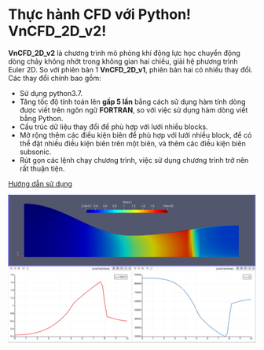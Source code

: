 # Thực hành CFD với Python! VnCFD_2D_v2!

**VnCFD_2D_v2** là chương trình mô phỏng khí động lực học chuyển động dòng chảy không nhớt trong không gian hai chiều, giải hệ phương trình Euler 2D. So với phiên bản 1 **VnCFD_2D_v1**, phiên bản hai có nhiều thay đổi. Các thay đổi chính bao gồm:

* Sử dụng python3.7.
* Tăng tốc độ tính toán lên **gấp 5 lần** bằng cách sử dụng hàm tính dòng được viết trên ngôn ngữ **FORTRAN**, so với việc sử dụng hàm dòng viết bằng Python.
* Cấu trúc dữ liệu thay đổi để phù hợp với lưới nhiều blocks.
* Mở rộng thêm các điều kiện biên để phù hợp với lưới nhiều block, để có thể đặt nhiều điều kiện biên trên một biên, và thêm các điều kiện biên subsonic.
* Rút gọn các lệnh chạy chương trình, việc sử dụng chương trình trở nên rất thuận tiện.


[Hướng dẫn sử dụng](https://nbviewer.jupyter.org/github/SangVn/VnCFD_2D_v2/blob/master/Tutorial.ipynb) 

<img src="img/nozzle_2.png">

